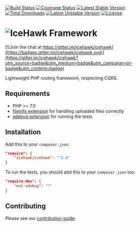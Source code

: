 [![Build Status](https://travis-ci.org/icehawk/icehawk.svg?branch=master)](https://travis-ci.org/icehawk/icehawk)
[![Coverage Status](https://coveralls.io/repos/github/icehawk/icehawk/badge.svg?branch=master)](https://coveralls.io/github/icehawk/icehawk?branch=master)
[![Latest Stable Version](https://poser.pugx.org/icehawk/icehawk/v/stable)](https://packagist.org/packages/icehawk/icehawk) 
[![Total Downloads](https://poser.pugx.org/icehawk/icehawk/downloads)](https://packagist.org/packages/icehawk/icehawk) 
[![Latest Unstable Version](https://poser.pugx.org/icehawk/icehawk/v/unstable)](https://packagist.org/packages/icehawk/icehawk) 
[![License](https://poser.pugx.org/icehawk/icehawk/license)](https://packagist.org/packages/icehawk/icehawk)

# ![IceHawk Framework](https://icehawk.github.io/images/Logo-Flying-Tail-White.png)

[![Join the chat at https://gitter.im/icehawk/icehawk](https://badges.gitter.im/icehawk/icehawk.svg)](https://gitter.im/icehawk/icehawk?utm_source=badge&utm_medium=badge&utm_campaign=pr-badge&utm_content=badge)

Lightweight PHP routing framework, respecting CQRS. 

## Requirements

 * PHP >= 7.0
 * [fileinfo extension](https://pecl.php.net/package/Fileinfo) for handling uploaded files correctly
 * [xdebug extension](https://pecl.php.net/package/Xdebug) for running the tests

## Installation

Add this to your `composer.json`:

```json
"require": {
    "icehawk/icehawk": "^2.0"
}
```

To run the tests, you should add this to your `composer.json` too:

```json
"require-dev": {
    "ext-xdebug": "*"
}
```
 
## Contributing

Please see our [contribution guide](./CONTRIBUTING.md).
